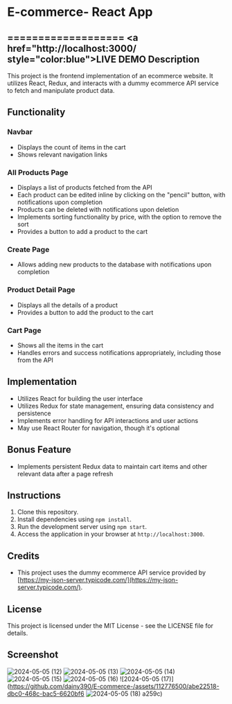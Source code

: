 # E-commerce- React App
===================
<a href="http://localhost:3000/ style="color:blue">LIVE DEMO</a>
Description
-----------

This project is the frontend implementation of an ecommerce website. It utilizes React, Redux, and interacts with a dummy ecommerce API service to fetch and manipulate product data.

Functionality
-------------

### Navbar

*   Displays the count of items in the cart
*   Shows relevant navigation links

### All Products Page

*   Displays a list of products fetched from the API
*   Each product can be edited inline by clicking on the "pencil" button, with notifications upon completion
*   Products can be deleted with notifications upon deletion
*   Implements sorting functionality by price, with the option to remove the sort
*   Provides a button to add a product to the cart

### Create Page

*   Allows adding new products to the database with notifications upon completion

### Product Detail Page

*   Displays all the details of a product
*   Provides a button to add the product to the cart

### Cart Page

*   Shows all the items in the cart
*   Handles errors and success notifications appropriately, including those from the API

Implementation
--------------

*   Utilizes React for building the user interface
*   Utilizes Redux for state management, ensuring data consistency and persistence
*   Implements error handling for API interactions and user actions
*   May use React Router for navigation, though it's optional

Bonus Feature
-------------

*   Implements persistent Redux data to maintain cart items and other relevant data after a page refresh

Instructions
------------

1.  Clone this repository.
2.  Install dependencies using `npm install`.
3.  Run the development server using `npm start`.
4.  Access the application in your browser at `http://localhost:3000`.

Credits
-------

*   This project uses the dummy ecommerce API service provided by [https://my-json-server.typicode.com/](https://my-json-server.typicode.com/).

License
-------

This project is licensed under the MIT License - see the LICENSE file for details.

Screenshot
----------
![2024-05-05 (12)](https://github.com/dainy390/E-commerce-/assets/112776500/d9df8434-e70a-4d8b-93a8-689cd8d7ffe4)
![2024-05-05 (13)](https://github.com/dainy390/E-commerce-/assets/112776500/ee606caf-b6db-4dc5-b121-e34d03cf4ae6)
![2024-05-05 (14)](https://github.com/dainy390/E-commerce-/assets/112776500/36ce08ef-d777-4eec-b84c-54f2b979e598)
![2024-05-05 (15)](https://github.com/dainy390/E-commerce-/assets/112776500/576675bc-ec8b-4120-b799-aeaf2541e159)
![2024-05-05 (16)](https://github.com/dainy390/E-commerce-/assets/112776500/e5810402-3892-4880-9438-f2e246d0642d)
![2024-05-05 (17)](https://github.com/dainy390/E-commerce-/assets/112776500/abe22518-dbc0-468c-bac5-6620bf6
![2024-05-05 (18)](https://github.com/dainy390/E-commerce-/assets/112776500/9df43fab-f7e1-4a58-ae1c-5ffc1c109442)
a259c)
